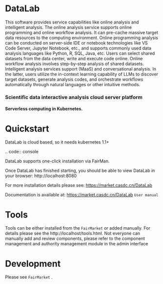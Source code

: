 DataLab
=====
This software provides service capabilities like online analysis and intelligent analysis. The online analysis service supports online programming and online workflow analysis. It can pre-cache massive target data resources to the computing environment. Online programming analysis can be conducted on server-side IDE or notebook technologies like VS Code Server, Jupyter Notebook, etc., and supports commonly used data analysis languages like Python, R, SQL, Java, etc. Users can select shared datasets from the data center, write and execute code online. Online workflow analysis involves step-by-step analysis of shared datasets. Intelligent analysis services support  (MaaS) and conversational analysis. In the latter, users utilize the in-context learning capability of LLMs to discover target datasets, generate analysis codes, and orchestrate workflows automatically through natural languages or other intuitive methods.
### Scientific data interactive analysis cloud server platform
#### Serverless computing in Kubernetes.


Quickstart
=============================

DataLab is cloud based, so it needs kubernetes 1.1+

.. code:: console

DataLab supports one-click installation via FairMan.

Once DataLab has finished starting, you should be able to view DataLab in your browser: http://localhost:8080

For more installation details please see: https://market.casdc.cn/DataLab

Documentation is available at: https://market.casdc.cn/DataLab `User manual`

Tools
=====

Tools can be either installed from the `FairMarket` or added manually.
For details please see the http://localhost/tools.html.
Not everyone can manually add and review components,
please refer to the component management and authority management module in the admin interface


Development
=============================
Please see `FairMarket` .

